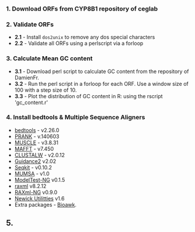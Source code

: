 ### 1. Download ORFs from CYP8B1 repository of ceglab 
### 2. Validate ORFs 

  - **2.1** - Install `dos2unix` to remove any dos special characters
  - **2.2** - Validate all ORFs using a perlscript via a forloop

### 3. Calculate Mean GC content

  - **3.1** - Download perl script to calculate GC content from the repository of DamienFr.
  - **3.2** - Run the perl script in a forloop for each ORF. Use a window size of 100 with a step size of 10.
  - **3.3** -  Plot the distribution of GC content in R: using the rscript 'gc_content.r'

### 4. Install bedtools & Multiple Sequence Aligners

- [bedtools](https://bedtools.readthedocs.io/en/latest/)  -  v2.26.0
- [PRANK](http://wasabiapp.org/software/prank/prank_installation/)  -  v.140603
- [MUSCLE](https://www.drive5.com/muscle/)  -  v3.8.31
- [MAFFT](https://mafft.cbrc.jp/alignment/software/)  -  v7.450
- [CLUSTALW](http://www.clustal.org/)  -  v2.0.12
- [Guidance2](http://guidance.tau.ac.il/ver2/)  v2.02
- [Seqkit](https://github.com/shenwei356/seqkit) - v0.10.2
- [MUMSA](http://msa.sbc.su.se/cgi-bin/msa.cgi) - v1.0
- [ModelTest-NG](https://github.com/ddarriba/modeltest) v0.1.5
- [raxml](https://github.com/stamatak/standard-RAxML) v8.2.12
- [RAXml-NG](https://github.com/amkozlov/raxml-ng) v0.9.0
- [Newick Utilitties](http://cegg.unige.ch/newick_utils) v1.6
- Extra packages - [Bioawk](https://github.com/lh3/bioawk).  
    
## 5. 
